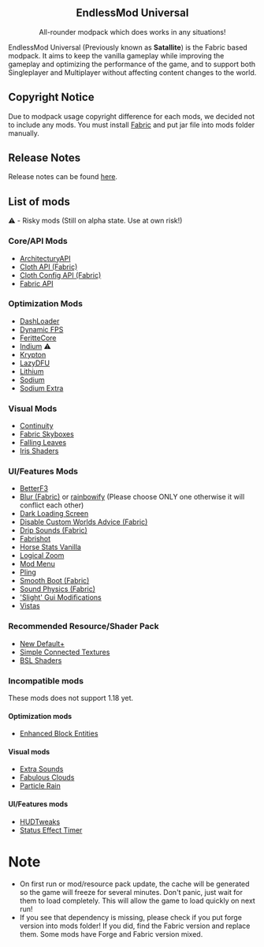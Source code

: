 <h2 align="center">EndlessMod Universal</h2>
<p align="center">
    All-rounder modpack which does works in any situations!
</p>

EndlessMod Universal (Previously known as **Satallite**) is the Fabric based modpack. It aims to keep the vanilla gameplay while improving the gameplay and optimizing the performance of the game, and to support both Singleplayer and Multiplayer without affecting content changes to the world.

## Copyright Notice ##
Due to modpack usage copyright difference for each mods, we decided not to include any mods. You must install [Fabric](https://fabricmc.net/use) and put jar file into mods folder manually.

## Release Notes ##
Release notes can be found [here](https://github.com/MysticMoonlight/EndlessMod/blob/main/editions/universal/1.18/release.md).

## List of mods ##
⚠️ - Risky mods (Still on alpha state. Use at own risk!)
### Core/API Mods
* [ArchitecturyAPI](https://www.curseforge.com/minecraft/mc-mods/architectury-fabric)
* [Cloth API (Fabric)](https://www.curseforge.com/minecraft/mc-mods/cloth-api)
* [Cloth Config API (Fabric)](https://www.curseforge.com/minecraft/mc-mods/cloth-config)
* [Fabric API](https://www.modrinth.com/mod/fabric-api)

### Optimization Mods
* [DashLoader](https://www.modrinth.com/mod/dashloader)
* [Dynamic FPS](https://www.modrinth.com/mod/dynamic-fps)
* [FeritteCore](https://www.modrinth.com/mod/ferrite-core)
* [Indium](https://www.modrinth.com/mod/indium) ⚠️
* [Krypton](https://www.modrinth.com/mod/krypton)
* [LazyDFU](https://www.modrinth.com/mod/lazydfu)
* [Lithium](https://www.modrinth.com/mod/lithium)
* [Sodium](https://www.modrinth.com/mod/sodium)
* [Sodium Extra](https://www.modrinth.com/mod/sodium-extra)

### Visual Mods
* [Continuity](https://www.modrinth.com/mod/continuity)
* [Fabric Skyboxes](https://modrinth.com/mod/fabricskyboxes)
* [Falling Leaves](https://www.modrinth.com/mod/fallingleaves)
* [Iris Shaders](https://www.modrinth.com/mod/iris)

### UI/Features Mods
* [BetterF3](https://www.modrinth.com/mod/betterf3)
* [Blur (Fabric)](https://modrinth.com/mod/blur-fabric) or [rainbowify](https://www.modrinth.com/mod/rainbowify) (Please choose ONLY one otherwise it will conflict each other)
* [Dark Loading Screen](https://www.curseforge.com/minecraft/mc-mods/dark-loading-screen)
* [Disable Custom Worlds Advice (Fabric)](https://www.curseforge.com/minecraft/mc-mods/fabric-disable-custom-worlds-advice)
* [Drip Sounds (Fabric)](https://www.modrinth.com/mod/dripsounds-fabric)
* [Fabrishot](https://www.modrinth.com/mod/fabrishot)
* [Horse Stats Vanilla](https://www.modrinth.com/mod/horsestatsvanilla)
* [Logical Zoom](https://www.curseforge.com/minecraft/mc-mods/logical-zoom)
* [Mod Menu](https://www.modrinth.com/mod/modmenu)
* [Pling](https://www.curseforge.com/minecraft/mc-mods/pling)
* [Smooth Boot (Fabric)](https://www.curseforge.com/minecraft/mc-mods/smooth-boot)
* [Sound Physics (Fabric)](https://www.curseforge.com/minecraft/mc-mods/sound-physics-fabric)
* ['Slight' Gui Modifications](https://www.curseforge.com/minecraft/mc-mods/slight-gui-modifications)
* [Vistas](https://www.modrinth.com/mod/vistas)

### Recommended Resource/Shader Pack ###
* [New Default+](https://www.curseforge.com/minecraft/texture-packs/newdefaultplus)
* [Simple Connected Textures](https://www.curseforge.com/minecraft/texture-packs/simple-ct)
* [BSL Shaders](http://bitslablab.com/bslshaders/)

### Incompatible mods
These mods does not support 1.18 yet.
#### Optimization mods
* [Enhanced Block Entities](https://www.modrinth.com/mod/ebe)

#### Visual mods
* [Extra Sounds](https://www.modrinth.com/mod/extrasounds)
* [Fabulous Clouds](https://modrinth.com/mod/fabulousclouds)
* [Particle Rain](https://www.curseforge.com/minecraft/mc-mods/particle-rain)

#### UI/Features mods
* [HUDTweaks](https://www.modrinth.com/mod/hudtweaks)
* [Status Effect Timer](https://www.modrinth.com/mod/statuseffecttimer)

# Note
* On first run or mod/resource pack update, the cache will be generated so the game will freeze for several minutes. Don't panic, just wait for them to load completely. This will allow the game to load quickly on next run!
* If you see that dependency is missing, please check if you put forge version into mods folder! If you did, find the Fabric version and replace them. Some mods have Forge and Fabric version mixed.
